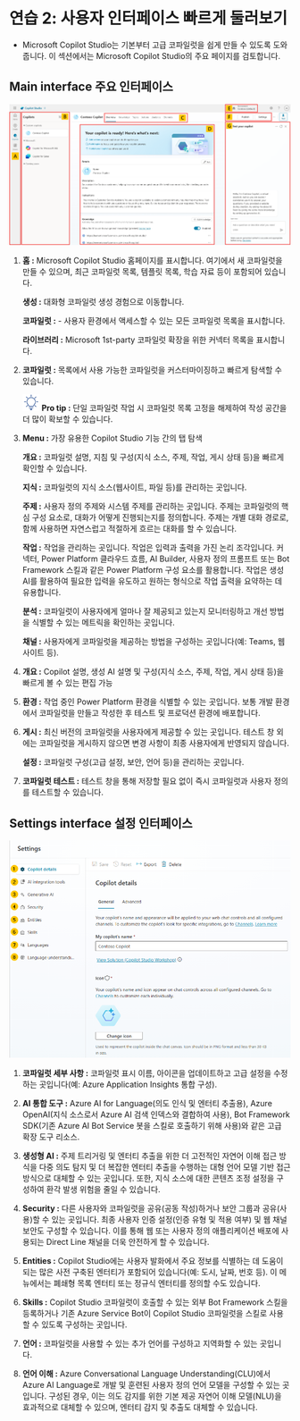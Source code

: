 # 연습 2: 사용자 인터페이스 빠르게 둘러보기

- Microsoft Copilot Studio는 기본부터 고급 코파일럿을 쉽게 만들 수 있도록
도와줍니다. 이 섹션에서는 Microsoft Copilot Studio의 주요 페이지를
검토합니다.

## Main interface 주요 인터페이스

  <img src="./images/image13.png" width="800">

1. **홈 :** Microsoft Copilot Studio 홈페이지를 표시합니다. 여기에서 새
 코파일럿을 만들 수 있으며, 최근 코파일럿 목록, 템플릿 목록, 학습 자료
 등이 포함되어 있습니다.
 
   **생성 :** 대화형 코파일럿 생성 경험으로 이동합니다.
   
   **코파일럿 :** - 사용자 환경에서 액세스할 수 있는 모든 코파일럿 목록을
   표시합니다.
   
   **라이브러리 :** Microsoft 1st-party 코파일럿 확장을 위한 커넥터 목록을
   표시합니다.

2.  **코파일럿 :** 목록에서 사용 가능한 코파일럿을 커스터마이징하고 빠르게 탐색할 수 있습니다.

    <img src="./images/image4.svg" width="30"> **Pro tip :** 단일 코파일럿 작업 시 코파일럿 목록 고정을 해제하여 작성 공간을 더 많이 확보할 수 있습니다.

3.  **Menu :**  가장 유용한 Copilot Studio 기능 간의 탭 탐색

    **개요 :** 코파일럿 설명, 지침 및 구성(지식 소스, 주제, 작업, 게시 상태
    등)을 빠르게 확인할 수 있습니다.
    
    **지식 :** 코파일럿의 지식 소스(웹사이트, 파일 등)를 관리하는 곳입니다.
    
    **주제 :** 사용자 정의 주제와 시스템 주제를 관리하는 곳입니다. 주제는
    코파일럿의 핵심 구성 요소로, 대화가 어떻게 진행되는지를 정의합니다.
    주제는 개별 대화 경로로, 함께 사용하면 자연스럽고 적절하게 흐르는
    대화를 할 수 있습니다.
    
    **작업 :** 작업을 관리하는 곳입니다. 작업은 입력과 출력을 가진 논리
    조각입니다. 커넥터, Power Platform 클라우드 흐름, AI Builder, 사용자
    정의 프롬프트 또는 Bot Framework 스킬과 같은 Power Platform 구성
    요소를 활용합니다. 작업은 생성 AI를 활용하여 필요한 입력을 유도하고
    원하는 형식으로 작업 출력을 요약하는 데 유용합니다.
    
    **분석 :** 코파일럿이 사용자에게 얼마나 잘 제공되고 있는지 모니터링하고
    개선 방법을 식별할 수 있는 메트릭을 확인하는 곳입니다.
    
    **채널 :** 사용자에게 코파일럿을 제공하는 방법을 구성하는 곳입니다(예:
    Teams, 웹사이트 등).

4.   **개요 :** Copilot 설명, 생성 AI 설명 및 구성(지식 소스, 주제, 작업, 게시 상태 등)을 빠르게 볼 수 있는 편집 가능

5.  **환경 :** 작업 중인 Power Platform 환경을 식별할 수 있는 곳입니다. 보통 개발 환경에서 코파일럿을 만들고 작성한 후 테스트 및 프로덕션 환경에 배포합니다.

6.  **게시 :** 최신 버전의 코파일럿을 사용자에게 제공할 수 있는 곳입니다.
   테스트 창 외에는 코파일럿을 게시하지 않으면 변경 사항이 최종
   사용자에게 반영되지 않습니다.

    **설정 :** 코파일럿 구성(고급 설정, 보안, 언어 등)을 관리하는 곳입니다.

7.  **코파일럿 테스트 :** 테스트 창을 통해 저장할 필요 없이 즉시 코파일럿과
   사용자 정의를 테스트할 수 있습니다.

## Settings interface 설정 인터페이스
   
   <img src="./images/image14.png" width="800">

   1.  **코파일럿 세부 사항 :** 코파일럿 표시 이름,
       아이콘을 업데이트하고 고급 설정을 수정하는 곳입니다(예: Azure
       Application Insights 통합 구성).
   
   2.  **AI 통합 도구 :** Azure AI for Language(의도
       인식 및 엔터티 추출용), Azure OpenAI(지식 소스로서 Azure AI 검색
       인덱스와 결합하여 사용), Bot Framework SDK(기존 Azure AI Bot Service
       봇을 스킬로 호출하기 위해 사용)와 같은 고급 확장 도구 리소스.
   
   3.   **생성형 AI :** 주제 트리거링 및 엔터티 추출을
       위한 더 고전적인 자연어 이해 접근 방식을 다중 의도 탐지 및 더 복잡한
       엔터티 추출을 수행하는 대형 언어 모델 기반 접근 방식으로 대체할 수
       있는 곳입니다. 또한, 지식 소스에 대한 콘텐츠 조정 설정을 구성하여
       환각 발생 위험을 줄일 수 있습니다.
   
   4.  **Security :** 다른 사용자와 코파일럿을 공유(공동 작성)하거나
       보안 그룹과 공유(사용)할 수 있는 곳입니다. 최종 사용자 인증
       설정(인증 유형 및 적용 여부) 및 웹 채널 보안도 구성할 수 있습니다.
       이를 통해 웹 또는 사용자 정의 애플리케이션 배포에 사용되는 Direct
       Line 채널을 더욱 안전하게 할 수 있습니다.
   
   5.  **Entities :** Copilot Studio에는 사용자 발화에서 주요
       정보를 식별하는 데 도움이 되는 많은 사전 구축된 엔터티가 포함되어
       있습니다(예: 도시, 날짜, 번호 등). 이 메뉴에서는 폐쇄형 목록 엔터티
       또는 정규식 엔터티를 정의할 수도 있습니다.
   
   6.  **Skills :** Copilot Studio 코파일럿이 호출할 수 있는 외부 Bot
       Framework 스킬을 등록하거나 기존 Azure Service Bot이 Copilot Studio
       코파일럿을 스킬로 사용할 수 있도록 구성하는 곳입니다.
   
   7.  **언어 :** 코파일럿을 사용할 수 있는 추가 언어를 구성하고
       지역화할 수 있는 곳입니다.
   
   8.  **언어 이해 :** Azure Conversational
       Language Understanding(CLU)에서 Azure AI Language로 개발 및 훈련된
       사용자 정의 언어 모델을 구성할 수 있는 곳입니다. 구성된 경우, 이는
       의도 감지를 위한 기본 제공 자연어 이해 모델(NLU)을 효과적으로 대체할
       수 있으며, 엔터티 감지 및 추출도 대체할 수 있습니다.
